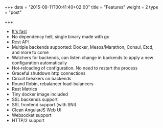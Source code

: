 +++
date = "2015-09-11T00:41:40+02:00"
title = "Features"
weight = 2
type = "post"

+++

- [It's fast](https://github.com/containous/traefik/blob/master/docs/index.md#benchmarks)
- No dependency hell, single binary made with go
- Rest API
- Multiple backends supported: Docker, Mesos/Marathon, Consul, Etcd, and more to come
- Watchers for backends, can listen change in backends to apply a new configuration automatically
- Hot-reloading of configuration. No need to restart the process
- Graceful shutdown http connections
- Circuit breakers on backends
- Round Robin, rebalancer load-balancers
- Rest Metrics
- Tiny docker image included
- SSL backends support
- SSL frontend support (with SNI)
- Clean AngularJS Web UI
- Websocket support
- HTTP/2 support

